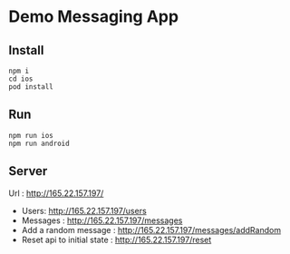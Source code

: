 # Demo Messaging App

## Install

```
npm i
cd ios
pod install
```

## Run
```
npm run ios
npm run android
```

## Server

Url : http://165.22.157.197/

- Users: http://165.22.157.197/users
- Messages : http://165.22.157.197/messages
- Add a random message : http://165.22.157.197/messages/addRandom
- Reset api to initial state : http://165.22.157.197/reset
